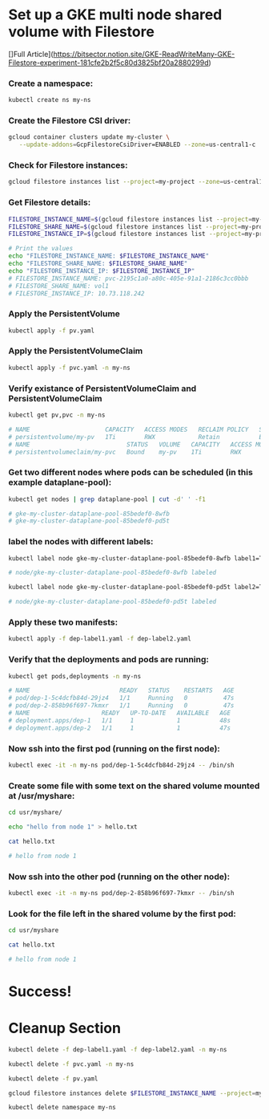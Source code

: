 # Set up a GKE multi node shared volume with Filestore

[]Full Article](https://bitsector.notion.site/GKE-ReadWriteMany-GKE-Filestore-experiment-181cfe2b2f5c80d3825bf20a2880299d)

### Create a namespace:
```bash
kubectl create ns my-ns
```
### Create the Filestore CSI driver:
```bash
gcloud container clusters update my-cluster \
   --update-addons=GcpFilestoreCsiDriver=ENABLED --zone=us-central1-c
```
### Check for Filestore instances:
```bash
gcloud filestore instances list --project=my-project --zone=us-central1-c
```
### Get Filestore details:
```bash
FILESTORE_INSTANCE_NAME=$(gcloud filestore instances list --project=my-project --zone=us-central1-c --format="value(name)" --limit=1)
FILESTORE_SHARE_NAME=$(gcloud filestore instances list --project=my-project --zone=us-central1-c --format="value(fileShares[0].name)" --limit=1)
FILESTORE_INSTANCE_IP=$(gcloud filestore instances list --project=my-project --zone=us-central1-c --format="value(networks[0].ipAddresses[0])" --limit=1)
```
```bash
# Print the values
echo "FILESTORE_INSTANCE_NAME: $FILESTORE_INSTANCE_NAME"
echo "FILESTORE_SHARE_NAME: $FILESTORE_SHARE_NAME"
echo "FILESTORE_INSTANCE_IP: $FILESTORE_INSTANCE_IP"
# FILESTORE_INSTANCE_NAME: pvc-2195c1a0-a80c-405e-91a1-2186c3cc0bbb
# FILESTORE_SHARE_NAME: vol1
# FILESTORE_INSTANCE_IP: 10.73.118.242
```
### Apply the PersistentVolume
```bash
kubectl apply -f pv.yaml
```
### Apply the PersistentVolumeClaim
```bash
kubectl apply -f pvc.yaml -n my-ns
```
### Verify existance of PersistentVolumeClaim and PersistentVolumeClaim
```bash
kubectl get pv,pvc -n my-ns 
```
```bash
# NAME                     CAPACITY   ACCESS MODES   RECLAIM POLICY   STATUS   CLAIM          STORAGECLASS   VOLUMEATTRIBUTESCLASS   REASON   AGE
# persistentvolume/my-pv   1Ti        RWX            Retain           Bound    my-ns/my-pvc                  <unset>                          28m
# NAME                           STATUS   VOLUME   CAPACITY   ACCESS MODES   STORAGECLASS   VOLUMEATTRIBUTESCLASS   AGE
# persistentvolumeclaim/my-pvc   Bound    my-pv    1Ti        RWX            standard-rwx   <unset>                 26m
```
### Get two different nodes where pods can be scheduled (in this example dataplane-pool):
```bash
kubectl get nodes | grep dataplane-pool | cut -d' ' -f1
```
```bash
# gke-my-cluster-dataplane-pool-85bedef0-8wfb
# gke-my-cluster-dataplane-pool-85bedef0-pd5t
```
### label the nodes with different labels:
```bash
kubectl label node gke-my-cluster-dataplane-pool-85bedef0-8wfb label1=True
```
```bash
# node/gke-my-cluster-dataplane-pool-85bedef0-8wfb labeled
```
```bash
kubectl label node gke-my-cluster-dataplane-pool-85bedef0-pd5t label2=True
```
```bash
# node/gke-my-cluster-dataplane-pool-85bedef0-pd5t labeled
```
### Apply these two manifests:
```bash
kubectl apply -f dep-label1.yaml -f dep-label2.yaml
```
### Verify that the deployments and pods are running:
```bash
kubectl get pods,deployments -n my-ns
```
```bash
# NAME                         READY   STATUS    RESTARTS   AGE
# pod/dep-1-5c4dcfb84d-29jz4   1/1     Running   0          47s
# pod/dep-2-858b96f697-7kmxr   1/1     Running   0          47s
# NAME                    READY   UP-TO-DATE   AVAILABLE   AGE
# deployment.apps/dep-1   1/1     1            1           48s
# deployment.apps/dep-2   1/1     1            1           47s
```
### Now ssh into the first pod (running on the first node):
```bash
kubectl exec -it -n my-ns pod/dep-1-5c4dcfb84d-29jz4 -- /bin/sh
```
### Create some file with some text on the shared volume mounted at /usr/myshare:
```bash
cd usr/myshare/
```
```bash
echo "hello from node 1" > hello.txt
```
```bash
cat hello.txt
```
```bash
# hello from node 1
```
### Now ssh into the other pod (running on the other node):
```bash
kubectl exec -it -n my-ns pod/dep-2-858b96f697-7kmxr -- /bin/sh
```
### Look for the file left in the shared volume by the first pod:
```bash
cd usr/myshare
```
```bash
cat hello.txt 
```
```bash
# hello from node 1
```
# Success!

# Cleanup Section
```bash
kubectl delete -f dep-label1.yaml -f dep-label2.yaml -n my-ns
```
```bash
kubectl delete -f pvc.yaml -n my-ns
```
```bash
kubectl delete -f pv.yaml
```
```bash
gcloud filestore instances delete $FILESTORE_INSTANCE_NAME --project=my-project --zone=us-central1-c -q
```
```bash
kubectl delete namespace my-ns
```